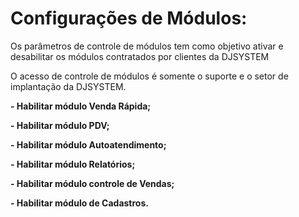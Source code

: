 # **Configurações de Módulos:**

Os parâmetros de controle de módulos tem como objetivo ativar e desabilitar os módulos contratados por clientes da DJSYSTEM

O acesso de controle de módulos é somente o suporte e o setor de implantação da DJSYSTEM.

**- Habilitar módulo Venda Rápida;**

**- Habilitar módulo  PDV;**

**- Habilitar módulo Autoatendimento;**

**- Habilitar módulo Relatórios;**

**- Habilitar módulo controle de Vendas;**

**- Habilitar módulo de Cadastros.**

